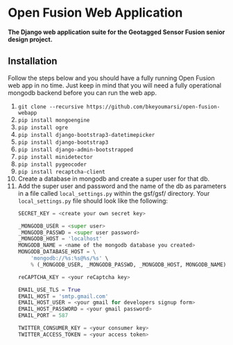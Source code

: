 Open Fusion Web Application
===========================
**The Django web application suite for the Geotagged Sensor Fusion senior design project.**

Installation
------------
Follow the steps below and you should have a fully running Open Fusion web app in no time. 
Just keep in mind that you will need a fully operational mongodb backend before you can run the web app.

1. `git clone --recursive https://github.com/bkeyoumarsi/open-fusion-webapp`
2. `pip install mongoengine`
3. `pip install ogre`
4. `pip install django-bootstrap3-datetimepicker`
5. `pip install django-bootstrap3`
6. `pip install django-admin-bootstrapped`
7. `pip install minidetector`
8. `pip install pygeocoder`
9. `pip install recaptcha-client`
10. Create a database in mongodb and create a super user for that db.
11. Add the super user and password and the name of the db as parameters
    in a file called `local_settings.py` within the gsf/gsf/ directory. Your `local_settings.py`
    file should look like the following:
    ```python
    SECRET_KEY = <create your own secret key>

    _MONGODB_USER = <super user>
    _MONGODB_PASSWD = <super user password>
    _MONGODB_HOST = 'localhost'
    MONGODB_NAME = <name of the mongodb database you created>
    MONGODB_DATABASE_HOST = \
        'mongodb://%s:%s@%s/%s' \
        % (_MONGODB_USER, _MONGODB_PASSWD, _MONGODB_HOST, MONGODB_NAME)

    reCAPTCHA_KEY = <your reCaptcha key>

    EMAIL_USE_TLS = True
    EMAIL_HOST = 'smtp.gmail.com'
    EMAIL_HOST_USER = <your gmail for developers signup form>
    EMAIL_HOST_PASSWORD = <your gmail password>
    EMAIL_PORT = 587

    TWITTER_CONSUMER_KEY = <your consumer key>
    TWITTER_ACCESS_TOKEN = <your access token>

